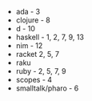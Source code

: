 * ada - 3
* clojure - 8
* d - 10
* haskell - 1, 2, 7, 9, 13
* nim - 12
* racket 2, 5, 7
* raku
* ruby - 2, 5, 7, 9
* scopes - 4
* smalltalk/pharo - 6
